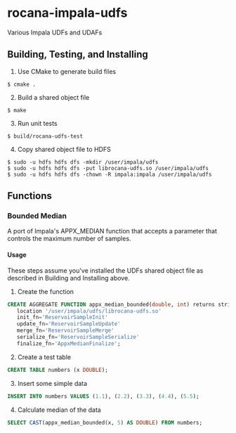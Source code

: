 # rocana-impala-udfs
Various Impala UDFs and UDAFs

## Building, Testing, and Installing

1. Use CMake to generate build files
 
 ```console
 $ cmake .
 ```
2. Build a shared object file
 
 ```console
 $ make
 ```
3. Run unit tests
 
 ```console
 $ build/rocana-udfs-test
 ```
4. Copy shared object file to HDFS
 
 ```console
 $ sudo -u hdfs hdfs dfs -mkdir /user/impala/udfs
 $ sudo -u hdfs hdfs dfs -put librocana-udfs.so /user/impala/udfs
 $ sudo -u hdfs hdfs dfs -chown -R impala:impala /user/impala/udfs
 ```

## Functions
### Bounded Median

A port of Impala's APPX_MEDIAN function that accepts a parameter that controls the maximum number of samples.

#### Usage
These steps assume you've installed the UDFs shared object file as described in Building and Installing above.

1. Create the function
 
 ```sql
 CREATE AGGREGATE FUNCTION appx_median_bounded(double, int) returns string
    location '/user/impala/udfs/librocana-udfs.so'
    init_fn='ReservoirSampleInit'
    update_fn='ReservoirSampleUpdate'
    merge_fn='ReservoirSampleMerge'
    serialize_fn='ReservoirSampleSerialize'
    finalize_fn='AppxMedianFinalize';
 ```
2. Create a test table

 ```sql
 CREATE TABLE numbers (x DOUBLE);
 ```
3. Insert some simple data
 
 ```sql
 INSERT INTO numbers VALUES (1.1), (2.2), (3.3), (4.4), (5.5);
 ```
4. Calculate median of the data
 
 ```sql
 SELECT CAST(appx_median_bounded(x, 5) AS DOUBLE) FROM numbers;
 ```
